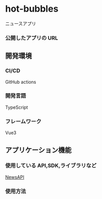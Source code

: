 # hot-bubbles
ニュースアプリ

### 公開したアプリの URL

## 開発環境

### CI/CD

GitHub actions

### 開発言語

TypeScript

### フレームワーク
Vue3

## アプリケーション機能

### 使用している API,SDK,ライブラリなど

[NewsAPI](https://newsapi.org/)

### 使用方法
